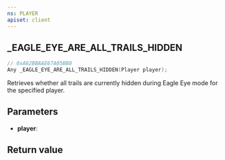 ```yaml
---
ns: PLAYER
apiset: client
---
```

## _EAGLE_EYE_ARE_ALL_TRAILS_HIDDEN

```c
// 0xA62BBAAE67A05BB0
Any _EAGLE_EYE_ARE_ALL_TRAILS_HIDDEN(Player player);
```

Retrieves whether all trails are currently hidden during Eagle Eye mode for the specified player.

## Parameters
* **player**:

## Return value